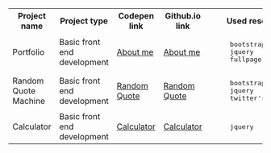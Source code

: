 
<table>
   <tr>
      <th>Project name</th>
      <th>Project type</th>
      <th>Codepen link</th>
      <th>Github.io link</th>
      <th>Used resources</th>
   </tr>
   <tr>
     <td>Portfolio</td>
     <td>Basic front end development</td>
     <td> <a target="blank" href="http://s.codepen.io/bumbeishvili/debug/BjJvgY#AboutMe">About me</a></td>
     <td><a target="blank" href="http://bumbeishvili.github.io/#AboutMe">About me </a></td>
     <td><pre>
     bootstrap
     jquery
     fullpage.js</pre></td>
   </tr>
   <tr>
     <td>Random Quote Machine</td>
     <td>Basic front end development</td>
     <td> <a target="blank" href="http://s.codepen.io/bumbeishvili/debug/obEyoB">Random Quote</a></td>
     <td><a target="blank" href="http://bumbeishvili.github.io/free-code-camp-projects/RandomQuoteMachine/">Random Quote </a></td>
     <td><pre>
     bootstrap
     jquery
     twitter's widget.js</pre></td>
   </tr>
      <tr>
     <td>Calculator</td>
     <td>Basic front end development</td>
     <td> <a target="blank" href="http://s.codepen.io/bumbeishvili/debug/wMyxXB">Calculator</a></td>
     <td><a target="blank" href="http://bumbeishvili.github.io/free-code-camp-projects/Calculator/">Calculator </a></td>
     <td><pre>
     jquery</pre></td>
   </tr>
</table>

